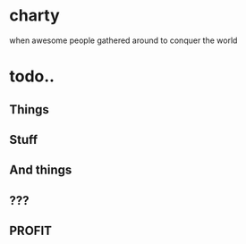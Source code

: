 # charty
when awesome people gathered around to conquer the world

# todo..
## Things
## Stuff
## And things
## ???
## PROFIT
